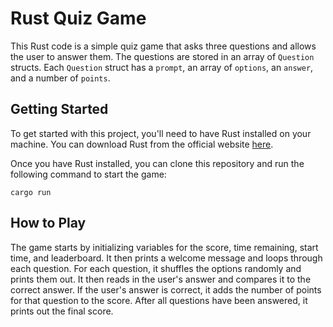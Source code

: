 # Rust Quiz Game

This Rust code is a simple quiz game that asks three questions and allows the user to answer them. The questions are stored in an array of `Question` structs. Each `Question` struct has a `prompt`, an array of `options`, an `answer`, and a number of `points`.

## Getting Started

To get started with this project, you'll need to have Rust installed on your machine. You can download Rust from the official website [here](https://www.rust-lang.org/tools/install).

Once you have Rust installed, you can clone this repository and run the following command to start the game:

`cargo run`

## How to Play

The game starts by initializing variables for the score, time remaining, start time, and leaderboard. It then prints a welcome message and loops through each question. For each question, it shuffles the options randomly and prints them out. It then reads in the user's answer and compares it to the correct answer. If the user's answer is correct, it adds the number of points for that question to the score. After all questions have been answered, it prints out the final score.
